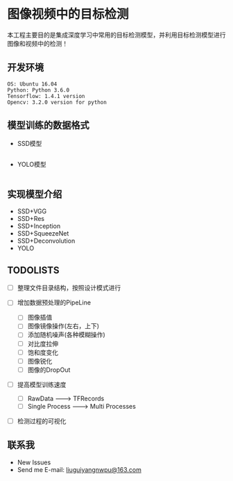 # 图像视频中的目标检测
本工程主要目的是集成深度学习中常用的目标检测模型，并利用目标检测模型进行图像和视频中的检测！

## 开发环境
```shell
OS: Ubuntu 16.04
Python: Python 3.6.0
Tensorflow: 1.4.1 version
Opencv: 3.2.0 version for python
```

## 模型训练的数据格式
* SSD模型
```shell

```
* YOLO模型
```shell

```

## 实现模型介绍
* SSD+VGG
* SSD+Res
* SSD+Inception
* SSD+SqueezeNet
* SSD+Deconvolution
* YOLO

## TODOLISTS
- [ ] 整理文件目录结构，按照设计模式进行
- [ ] 增加数据预处理的PipeLine
    - [ ] 图像插值
    - [ ] 图像镜像操作(左右，上下)
    - [ ] 添加随机噪声(各种模糊操作)
    - [ ] 对比度拉伸
    - [ ] 饱和度变化
    - [ ] 图像锐化
    - [ ] 图像的DropOut
- [ ] 提高模型训练速度
    - [ ] RawData ---> TFRecords
    - [ ] Single Process ---> Multi Processes
- [ ] 检测过程的可视化


## 联系我
* New Issues
* Send me E-mail: liuguiyangnwpu@163.com

